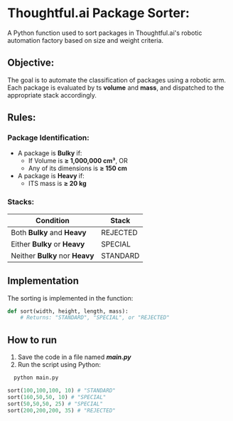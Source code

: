 # Thoughtful.ai Package Sorter:

A Python function used to sort packages in Thoughtful.ai's robotic automation factory based on size and weight criteria.

## Objective:
The goal is to automate the classification of packages using a robotic arm. Each package is evaluated by ts **volume** and **mass**, and dispatched to the appropriate stack accordingly.

## Rules:
### Package Identification:
- A package is **Bulky** if:
  - If Volume is **≥ 1,000,000 cm³**, OR
  - Any of its dimensions is **≥ 150 cm**
- A package is **Heavy** if:
  - ITS mass is **≥ 20 kg**

### Stacks:
| Condition                       | Stack    |
|---------------------------------|----------|
| Both **Bulky** and **Heavy**    | REJECTED |
| Either **Bulky** or **Heavy**   | SPECIAL  |
| Neither **Bulky** nor **Heavy** | STANDARD |

## Implementation

The sorting is implemented in the function:
```python
def sort(width, height, length, mass):
    # Returns: "STANDARD", "SPECIAL", or "REJECTED"
```

## How to run 
1. Save the code in a file named ***main.py***
2. Run the script using Python:

```bash
  python main.py
```

```python
sort(100,100,100, 10) # "STANDARD"
sort(160,50,50, 10) # "SPECIAL"
sort(50,50,50, 25) # "SPECIAL"
sort(200,200,200, 35) # "REJECTED"
  ```